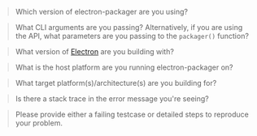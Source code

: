 <!-- Please describe the issue here. -->



<!-- To make it easier for the community to resolve your issue, please answer the following
     questions to the best of your ability, where it's relevant. -->

> Which version of electron-packager are you using?



> What CLI arguments are you passing? Alternatively, if you are using the API, what parameters are
> you passing to the `packager()` function?



> What version of [Electron](http://electron.atom.io) are you building with?
<!-- The value of the version parameter, or the specific version of electron-prebuilt in
     package.json -->



> What is the host platform are you running electron-packager on?
<!-- Please supply name, version, and architecture. -->



> What target platform(s)/architecture(s) are you building for?



> Is there a stack trace in the error message you're seeing?
<!-- If so, please paste it (preferably in a preformatted block) -->



> Please provide either a failing testcase or detailed steps to reproduce your problem.


